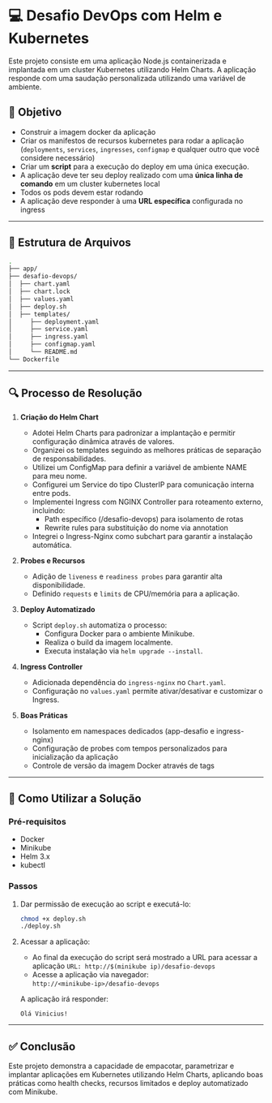 # 💻 Desafio DevOps com Helm e Kubernetes

Este projeto consiste em uma aplicação Node.js containerizada e implantada em um cluster Kubernetes utilizando Helm Charts. A aplicação responde com uma saudação personalizada utilizando uma variável de ambiente.

## 🎯 Objetivo

- Construir a imagem docker da aplicação
- Criar os manifestos de recursos kubernetes para rodar a aplicação (`deployments`, `services`, `ingresses`, `configmap` e qualquer outro que você considere necessário)
- Criar um **script** para a execução do deploy em uma única execução.
- A aplicação deve ter seu deploy realizado com uma **única linha de comando** em um cluster kubernetes local
- Todos os pods devem estar rodando
- A aplicação deve responder à uma **URL específica** configurada no ingress

---

## 📁 Estrutura de Arquivos

```bash
.
├── app/
├── desafio-devops/
│  ├── chart.yaml
│  ├── chart.lock
│  ├── values.yaml
│  ├── deploy.sh
│  ├── templates/
│     ├── deployment.yaml
│     ├── service.yaml
│     ├── ingress.yaml
│     ├── configmap.yaml
│     └── README.md
└── Dockerfile
```

---

## 🔍 Processo de Resolução

1. **Criação do Helm Chart**
   - Adotei Helm Charts para padronizar a implantação e permitir configuração dinâmica através de valores.
   - Organizei os templates seguindo as melhores práticas de separação de responsabilidades.
   - Utilizei um ConfigMap para definir a variável de ambiente NAME para meu nome.
   - Configurei um Service do tipo ClusterIP para comunicação interna entre pods.
   - Implementei Ingress com NGINX Controller para roteamento externo, incluindo:
      - Path específico (/desafio-devops) para isolamento de rotas
      - Rewrite rules para substituição do nome via annotation
   - Integrei o Ingress-Nginx como subchart para garantir a instalação automática.

2. **Probes e Recursos**
   - Adição de `liveness` e `readiness probes` para garantir alta disponibilidade.
   - Definido `requests` e `limits` de CPU/memória para a aplicação.

3. **Deploy Automatizado**
   - Script `deploy.sh` automatiza o processo:
     - Configura Docker para o ambiente Minikube.
     - Realiza o build da imagem localmente.
     - Executa instalação via `helm upgrade --install`.

4. **Ingress Controller**
   - Adicionada dependência do `ingress-nginx` no `Chart.yaml`.
   - Configuração no `values.yaml` permite ativar/desativar e customizar o Ingress.

5. **Boas Práticas**
   - Isolamento em namespaces dedicados (app-desafio e ingress-nginx)
   - Configuração de probes com tempos personalizados para inicialização da aplicação
   - Controle de versão da imagem Docker através de tags

---

## 🚀 Como Utilizar a Solução

### Pré-requisitos

   -  Docker
   -  Minikube
   -  Helm 3.x
   -  kubectl

### Passos

1. Dar permissão de execução ao script e executá-lo:

   ```bash
   chmod +x deploy.sh
   ./deploy.sh
   ```

2. Acessar a aplicação:

   - Ao final da execução do script será mostrado a URL para acessar a aplicação
   `URL: http://$(minikube ip)/desafio-devops`
   - Acesse a aplicação via navegador:  
     `http://<minikube-ip>/desafio-devops`

   A aplicação irá responder:
   ```
   Olá Vinicius!
   ```

---

## ✅ Conclusão

Este projeto demonstra a capacidade de empacotar, parametrizar e implantar aplicações em Kubernetes utilizando Helm Charts, aplicando boas práticas como health checks, recursos limitados e deploy automatizado com Minikube.
